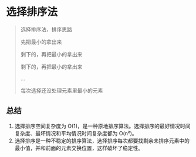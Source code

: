# 选择排序法

> 选择排序法，排序思路
> 
> 先把最小的拿出来
> 
> 剩下的，再把最小的拿出来
> 
> 剩下的，再把最小的拿出来
> 
> ...
> 
> 每次选择还没处理元素里最小的元素


## 总结
1. 选择排序空间复杂度为 O(1)，是一种原地排序算法。选择排序的最好情况时间复杂度、最坏情况和平均情况时间复杂度都为 O(n²)。
2. 选择排序是一种不稳定的排序算法，选择排序每次都要找剩余未排序元素中的最小值，并和前面的元素交换位置，这样破坏了稳定性。
